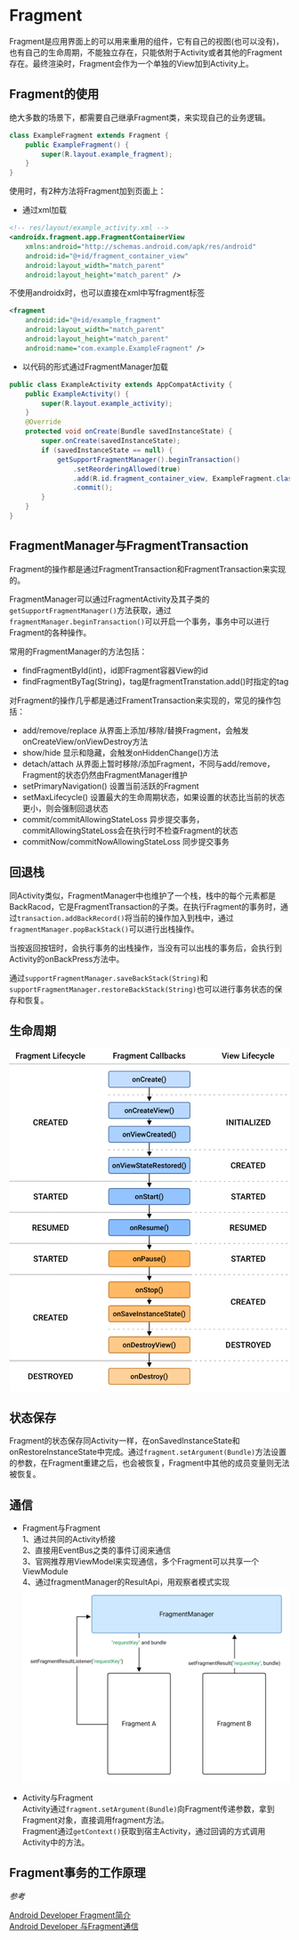 # Fragment

Fragment是应用界面上的可以用来重用的组件，它有自己的视图(也可以没有)，也有自己的生命周期，不能独立存在，只能依附于Activity或者其他的Fragment存在。最终渲染时，Fragment会作为一个单独的View加到Activity上。

## Fragment的使用

绝大多数的场景下，都需要自己继承Fragment类，来实现自己的业务逻辑。

```Java
class ExampleFragment extends Fragment {
    public ExampleFragment() {
        super(R.layout.example_fragment);
    }
}
```

使用时，有2种方法将Fragment加到页面上：

- 通过xml加载   
```xml
<!-- res/layout/example_activity.xml -->
<androidx.fragment.app.FragmentContainerView
    xmlns:android="http://schemas.android.com/apk/res/android"
    android:id="@+id/fragment_container_view"
    android:layout_width="match_parent"
    android:layout_height="match_parent" />
```
不使用androidx时，也可以直接在xml中写fragment标签
```xml
<fragment
    android:id="@+id/example_fragment"
    android:layout_width="match_parent"
    android:layout_height="match_parent"
    android:name="com.example.ExampleFragment" />
```

- 以代码的形式通过FragmentManager加载   
```Java
public class ExampleActivity extends AppCompatActivity {
    public ExampleActivity() {
        super(R.layout.example_activity);
    }
    @Override
    protected void onCreate(Bundle savedInstanceState) {
        super.onCreate(savedInstanceState);
        if (savedInstanceState == null) {
            getSupportFragmentManager().beginTransaction()
                .setReorderingAllowed(true)
                .add(R.id.fragment_container_view, ExampleFragment.class, "tag_fragment_example")
                .commit();
        }
    }
}
```

## FragmentManager与FragmentTransaction

Fragment的操作都是通过FragmentTransaction和FragmentTransaction来实现的。

FragmentManager可以通过FragmentActivity及其子类的`getSupportFragmentManager()`方法获取，通过`fragmentManager.beginTransaction()`可以开启一个事务，事务中可以进行Fragment的各种操作。

常用的FragmentManager的方法包括：

-  findFragmentById(int)，id即Fragment容器View的id
-  findFragmentByTag(String)，tag是fragmentTranstation.add()时指定的tag

对Fragment的操作几乎都是通过FramentTransaction来实现的，常见的操作包括：

- add/remove/replace 从界面上添加/移除/替换Fragment，会触发onCreateView/onViewDestroy方法
- show/hide 显示和隐藏，会触发onHiddenChange()方法
- detach/attach 从界面上暂时移除/添加Fragment，不同与add/remove，Fragment的状态仍然由FragmentManager维护
- setPrimaryNavigation() 设置当前活跃的Fragment
- setMaxLifecycle() 设置最大的生命周期状态，如果设置的状态比当前的状态更小，则会强制回退状态
- commit/commitAllowingStateLoss 异步提交事务，commitAllowingStateLoss会在执行时不检查Fragment的状态
- commitNow/commitNowAllowingStateLoss 同步提交事务

## 回退栈

同Activity类似，FragmentManager中也维护了一个栈，栈中的每个元素都是BackRacod，它是FragmentTransaction的子类。在执行Fragment的事务时，通过`transaction.addBackRecord()`将当前的操作加入到栈中，通过`fragmentManager.popBackStack()`可以进行出栈操作。

当按返回按钮时，会执行事务的出栈操作，当没有可以出栈的事务后，会执行到Activity的onBackPress方法中。

通过`supportFragmentManager.saveBackStack(String)`和`supportFragmentManager.restoreBackStack(String)`也可以进行事务状态的保存和恢复。

## 生命周期

![Fragment生命周期](../../../img/fragment-view-lifecycle.png)

## 状态保存

Fragment的状态保存同Activity一样，在onSavedInstanceState和onRestoreInstanceState中完成。通过`fragment.setArgument(Bundle)`方法设置的参数，在Fragment重建之后，也会被恢复，Fragment中其他的成员变量则无法被恢复。

## 通信

- Fragment与Fragment    
   1、通过共同的Activity桥接    
   2、直接用EventBus之类的事件订阅来通信       
   3、官网推荐用ViewModel来实现通信，多个Fragment可以共享一个ViewModule  
   4、通过fragmentManager的ResultApi，用观察者模式实现
   ![同级Fragment之间的同学](../../../img/fragment-a-to-b.png)

- Activity与Fragment    
  Activity通过`fragment.setArgument(Bundle)`向Fragment传递参数，拿到Fragment对象，直接调用fragment方法。    
  Fragment通过`getContext()`获取到宿主Activity，通过回调的方式调用Activity中的方法。

## Fragment事务的工作原理

*参考*

[Android Developer Fragment简介](https://developer.android.google.cn/guide/fragments?hl=zh-cn)  
[Android Developer 与Fragment通信](https://developer.android.google.cn/guide/fragments/communicate?hl=zh-cn)